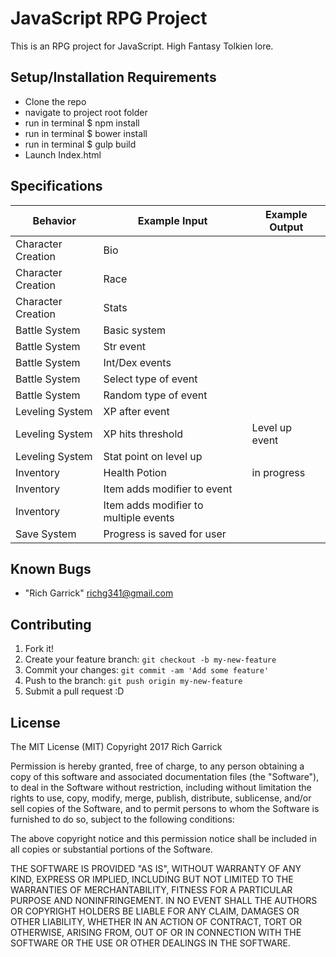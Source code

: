 # JavaScript RPG Project

This is an RPG project for JavaScript.
High Fantasy Tolkien lore.

## Setup/Installation Requirements

* Clone the repo
* navigate to  project root folder
* run in terminal $ npm install
* run in terminal $ bower install
* run in terminal $ gulp build
* Launch Index.html


## Specifications

| Behavior      | Example Input         | Example Output        |
| ------------- | ------------- | ------------- |
| Character Creation  | Bio |  |
| Character Creation  | Race |  |
| Character Creation  | Stats |  |
| Battle System  | Basic system |  |
| Battle System  | Str event |  |
| Battle System  | Int/Dex events |  |
| Battle System  | Select type of event |  |
| Battle System  | Random type of event |  |
| Leveling System  | XP after event |  |
| Leveling System  | XP hits threshold | Level up event |
| Leveling System  |Stat point on level up |  |
| Inventory  | Health Potion | in progress |
| Inventory  | Item adds modifier to event |  |
| Inventory  | Item adds modifier to multiple events |  |
| Save System  | Progress is saved for user |  |


## Known Bugs
* "Rich Garrick" <richg341@gmail.com>

## Contributing

1. Fork it!
2. Create your feature branch: `git checkout -b my-new-feature`
3. Commit your changes: `git commit -am 'Add some feature'`
4. Push to the branch: `git push origin my-new-feature`
5. Submit a pull request :D


## License
The MIT License (MIT)
Copyright 2017 Rich Garrick

Permission is hereby granted, free of charge, to any person obtaining a copy of this software and associated documentation files (the "Software"), to deal in the Software without restriction, including without limitation the rights to use, copy, modify, merge, publish, distribute, sublicense, and/or sell copies of the Software, and to permit persons to whom the Software is furnished to do so, subject to the following conditions:

The above copyright notice and this permission notice shall be included in all copies or substantial portions of the Software.

THE SOFTWARE IS PROVIDED "AS IS", WITHOUT WARRANTY OF ANY KIND, EXPRESS OR IMPLIED, INCLUDING BUT NOT LIMITED TO THE WARRANTIES OF MERCHANTABILITY, FITNESS FOR A PARTICULAR PURPOSE AND NONINFRINGEMENT. IN NO EVENT SHALL THE AUTHORS OR COPYRIGHT HOLDERS BE LIABLE FOR ANY CLAIM, DAMAGES OR OTHER LIABILITY, WHETHER IN AN ACTION OF CONTRACT, TORT OR OTHERWISE, ARISING FROM, OUT OF OR IN CONNECTION WITH THE SOFTWARE OR THE USE OR OTHER DEALINGS IN THE SOFTWARE.
